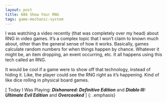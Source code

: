 ```yaml
---
layout: post
title: 686 Show Your RNG
tags: game-mechanic-system
---
```

I was watching a video recently (that was completely over my head) about RNG in video games.  It’s a complex topic that I won’t claim to known much about, other than the general sense of how it works. Basically, games calculate random numbers for when things happen by chance.  Whatever it might be, an item dropping, an event occurring, etc.  It all happens using this tech called an RNG.

It would be cool if a game were to show off that technology, instead of hiding it.  Like, the player could see the RNG right as it’s happening.  Kind of like dice rolling in physical board games. 

[ Today I Was Playing: ***Dishonored: Definitive Edition*** and ***Diablo III: Ultimate Evil Edition*** and ***Overcooked*** ]
{: .emphasis}